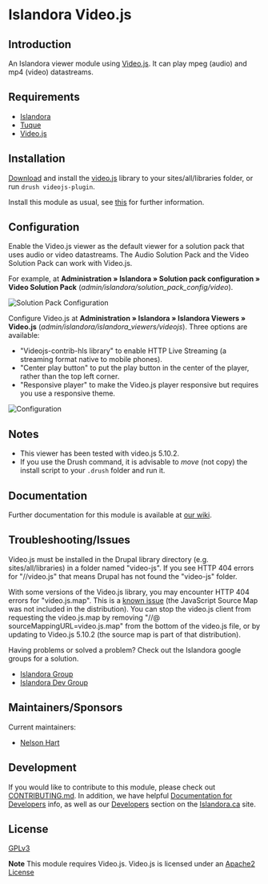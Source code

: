 # Islandora Video.js

## Introduction

An Islandora viewer module using [Video.js](http://www.videojs.com/). It can play mpeg (audio) and mp4 (video) datastreams.

## Requirements

* [Islandora](https://github.com/islandora/islandora)
* [Tuque](https://github.com/islandora/tuque)
* [Video.js](http://www.videojs.com/)

## Installation

[Download](https://github.com/videojs/video.js/releases/download/v5.10.2/video-js-5.10.2.zip) and install the [video.js](http://www.videojs.com/) library to your sites/all/libraries folder, or run `drush videojs-plugin`. 

Install this module as usual, see [this](https://drupal.org/documentation/install/modules-themes/modules-7) for further information.

## Configuration

Enable the Video.js viewer as the default viewer for a solution pack that uses audio or video datastreams. The
 Audio Solution Pack and the Video Solution Pack can work with Video.js.

For example, at **Administration » Islandora » Solution pack configuration » Video Solution Pack** (_admin/islandora/solution_pack_config/video_).

![Solution Pack Configuration](https://user-images.githubusercontent.com/2738244/40234143-b0c31ea6-5a73-11e8-9e3b-8133917d496c.png)

Configure Video.js at **Administration » Islandora » Islandora Viewers » Video.js** (_admin/islandora/islandora_viewers/videojs_). 
Three options are available:

* "Videojs-contrib-hls library" to enable HTTP Live Streaming (a streaming format native to mobile phones).
* "Center play button" to put the play button in the center of the player, rather than the top left corner.
* "Responsive player" to make the Video.js player responsive but requires you use a responsive theme.

![Configuration](https://user-images.githubusercontent.com/1943338/32968854-2575fc40-cbb9-11e7-9e85-66fec561a24c.png)

## Notes

* This viewer has been tested with video.js 5.10.2.
* If you use the Drush command, it is advisable to _move_ (not copy) the install script to your `.drush` folder and run it.

## Documentation

Further documentation for this module is available at [our wiki](https://wiki.duraspace.org/display/ISLANDORA/Islandora+Video.js).

## Troubleshooting/Issues

Video.js must be installed in the Drupal library directory (e.g. sites/all/libraries) in a folder named
"video-js".  If you see HTTP 404 errors for "//video.js" that means Drupal has not found the "video-js" folder.

With some versions of the Video.js library, you may encounter HTTP 404 errors for "video.js.map". This  is a
[known issue](http://stackoverflow.com/questions/18407543/video-js-map-throwing-a-404-not-found) (the JavaScript Source
Map was not included in the distribution). You can stop the video.js client from requesting the video.js.map by removing
 "//@ sourceMappingURL=video.js.map" from the bottom of the video.js file, or by updating to Video.js 5.10.2 (the source
 map is part of that distribution).

Having problems or solved a problem? Check out the Islandora google groups for a solution.

* [Islandora Group](https://groups.google.com/forum/?hl=en&fromgroups#!forum/islandora)
* [Islandora Dev Group](https://groups.google.com/forum/?hl=en&fromgroups#!forum/islandora-dev)

## Maintainers/Sponsors
Current maintainers:

* [Nelson Hart](https://github.com/nhart)

## Development

If you would like to contribute to this module, please check out [CONTRIBUTING.md](CONTRIBUTING.md). In addition, we have helpful [Documentation for Developers](https://github.com/Islandora/islandora/wiki#wiki-documentation-for-developers) info, as well as our [Developers](http://islandora.ca/developers) section on the [Islandora.ca](http://islandora.ca) site.

## License

[GPLv3](http://www.gnu.org/licenses/gpl-3.0.txt)

**Note** This module requires Video.js. Video.js is licensed under an [Apache2 License](https://github.com/videojs/video.js/blob/master/LICENSE)
